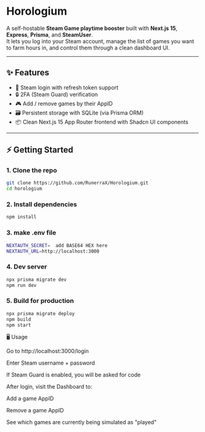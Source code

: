 # Horologium

A self-hostable **Steam Game playtime booster** built with **Next.js 15**, **Express**, **Prisma**, and **SteamUser**.  
It lets you log into your Steam account, manage the list of games you want to farm hours in, and control them through a clean dashboard UI.

---

## ✨ Features
- 🔑 Steam login with refresh token support  
- 🔒 2FA (Steam Guard) verification  
- 🎮 Add / remove games by their AppID  
- 🗃 Persistent storage with SQLite (via Prisma ORM)  
- 📦 Clean Next.js 15 App Router frontend with Shadcn UI components  

---

## ⚡️ Getting Started

### 1. Clone the repo
```bash
git clone https://github.com/RunerraX/Horologium.git
cd horologium
```

### 2. Install dependencies
```bash
npm install
```

### 3. make .env file
```bash
NEXTAUTH_SECRET=  add BASE64 HEX here
NEXTAUTH_URL=http://localhost:3000

```

### 4. Dev server
```bash
npx prisma migrate dev
npm run dev
```

### 5. Build for production 
```bash
npx prisma migrate deploy
npm build
npm start
```


🖥 Usage

Go to http://localhost:3000/login

Enter Steam username + password

If Steam Guard is enabled, you will be asked for code

After login, visit the Dashboard to:

Add a game AppID

Remove a game AppID

See which games are currently being simulated as "played"